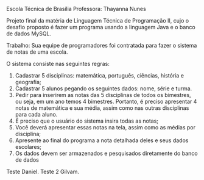 Escola Técnica de Brasília
Professora: Thayanna Nunes

Projeto final da matéria de Linguagem Técnica de Programação II, cujo o desafio proposto é fazer um programa usando a linguagem Java e o banco de dados MySQL.

Trabalho:
Sua equipe de programadores foi contratada para fazer o sistema de notas de uma escola.

O sistema consiste nas seguintes regras:

1. Cadastrar 5 disciplinas: matemática, português, ciências, história e geografia;
2. Cadastrar 5 alunos pegando os seguintes dados: nome, série e turma.
3. Pedir para inserirem as notas das 5 disciplinas de todos os bimestres, ou seja, em
um ano temos 4 bimestres. Portanto, é preciso apresentar 4 notas de matemática e
sua média, assim como nas outras disciplinas para cada aluno.
4. É preciso que o usuário do sistema insira todas as notas;
5. Você deverá apresentar essas notas na tela, assim como as médias por disciplina;
6. Apresente ao final do programa a nota detalhada deles e seus dados escolares;
7. Os dados devem ser armazenados e pesquisados diretamente do banco de dados

Teste Daniel.
Teste 2 Gilvam.